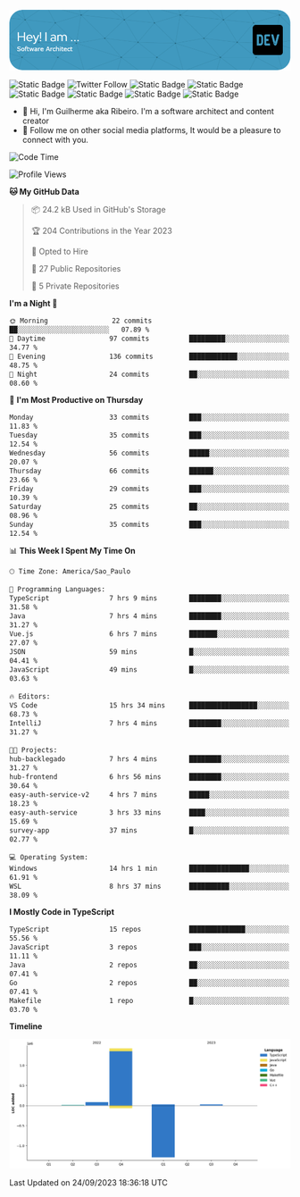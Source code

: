 ![Header](./assets/github-header-image.png)

![Static Badge](https://img.shields.io/badge/Software%20Architect-blue)
 ![Twitter Follow](https://img.shields.io/twitter/follow/dev_pkg) ![Static Badge](https://img.shields.io/badge/Java-orange) ![Static Badge](https://img.shields.io/badge/Springboot-green) ![Static Badge](https://img.shields.io/badge/Golang-blue) ![Static Badge](https://img.shields.io/badge/Nodejs-green) ![Static Badge](https://img.shields.io/badge/Javascript-yellow) ![Static Badge](https://img.shields.io/badge/Vuejs-green)

- 👋 Hi, I'm Guilherme aka Ribeiro. I'm a software architect and content creator
- 👀 Follow me on other social media platforms, It would be a pleasure to connect with you.

<!--START_SECTION:waka-->
![Code Time](http://img.shields.io/badge/Code%20Time-158%20hrs%2050%20mins-blue)

![Profile Views](http://img.shields.io/badge/Profile%20Views-0-blue)

**🐱 My GitHub Data** 

> 📦 24.2 kB Used in GitHub's Storage 
 > 
> 🏆 204 Contributions in the Year 2023
 > 
> 💼 Opted to Hire
 > 
> 📜 27 Public Repositories 
 > 
> 🔑 5 Private Repositories 
 > 
**I'm a Night 🦉** 

```text
🌞 Morning                22 commits          ██░░░░░░░░░░░░░░░░░░░░░░░   07.89 % 
🌆 Daytime                97 commits          █████████░░░░░░░░░░░░░░░░   34.77 % 
🌃 Evening                136 commits         ████████████░░░░░░░░░░░░░   48.75 % 
🌙 Night                  24 commits          ██░░░░░░░░░░░░░░░░░░░░░░░   08.60 % 
```
📅 **I'm Most Productive on Thursday** 

```text
Monday                   33 commits          ███░░░░░░░░░░░░░░░░░░░░░░   11.83 % 
Tuesday                  35 commits          ███░░░░░░░░░░░░░░░░░░░░░░   12.54 % 
Wednesday                56 commits          █████░░░░░░░░░░░░░░░░░░░░   20.07 % 
Thursday                 66 commits          ██████░░░░░░░░░░░░░░░░░░░   23.66 % 
Friday                   29 commits          ███░░░░░░░░░░░░░░░░░░░░░░   10.39 % 
Saturday                 25 commits          ██░░░░░░░░░░░░░░░░░░░░░░░   08.96 % 
Sunday                   35 commits          ███░░░░░░░░░░░░░░░░░░░░░░   12.54 % 
```


📊 **This Week I Spent My Time On** 

```text
🕑︎ Time Zone: America/Sao_Paulo

💬 Programming Languages: 
TypeScript               7 hrs 9 mins        ████████░░░░░░░░░░░░░░░░░   31.58 % 
Java                     7 hrs 4 mins        ████████░░░░░░░░░░░░░░░░░   31.27 % 
Vue.js                   6 hrs 7 mins        ███████░░░░░░░░░░░░░░░░░░   27.07 % 
JSON                     59 mins             █░░░░░░░░░░░░░░░░░░░░░░░░   04.41 % 
JavaScript               49 mins             █░░░░░░░░░░░░░░░░░░░░░░░░   03.63 % 

🔥 Editors: 
VS Code                  15 hrs 34 mins      █████████████████░░░░░░░░   68.73 % 
IntelliJ                 7 hrs 4 mins        ████████░░░░░░░░░░░░░░░░░   31.27 % 

🐱‍💻 Projects: 
hub-backlegado           7 hrs 4 mins        ████████░░░░░░░░░░░░░░░░░   31.27 % 
hub-frontend             6 hrs 56 mins       ████████░░░░░░░░░░░░░░░░░   30.64 % 
easy-auth-service-v2     4 hrs 7 mins        █████░░░░░░░░░░░░░░░░░░░░   18.23 % 
easy-auth-service        3 hrs 33 mins       ████░░░░░░░░░░░░░░░░░░░░░   15.69 % 
survey-app               37 mins             █░░░░░░░░░░░░░░░░░░░░░░░░   02.77 % 

💻 Operating System: 
Windows                  14 hrs 1 min        ███████████████░░░░░░░░░░   61.91 % 
WSL                      8 hrs 37 mins       ██████████░░░░░░░░░░░░░░░   38.09 % 
```

**I Mostly Code in TypeScript** 

```text
TypeScript               15 repos            ██████████████░░░░░░░░░░░   55.56 % 
JavaScript               3 repos             ███░░░░░░░░░░░░░░░░░░░░░░   11.11 % 
Java                     2 repos             ██░░░░░░░░░░░░░░░░░░░░░░░   07.41 % 
Go                       2 repos             ██░░░░░░░░░░░░░░░░░░░░░░░   07.41 % 
Makefile                 1 repo              █░░░░░░░░░░░░░░░░░░░░░░░░   03.70 % 
```



**Timeline**

![Lines of Code chart](https://raw.githubusercontent.com/Guilhrib/Guilhrib/main/assets/bar_graph.png)


 Last Updated on 24/09/2023 18:36:18 UTC
<!--END_SECTION:waka-->
